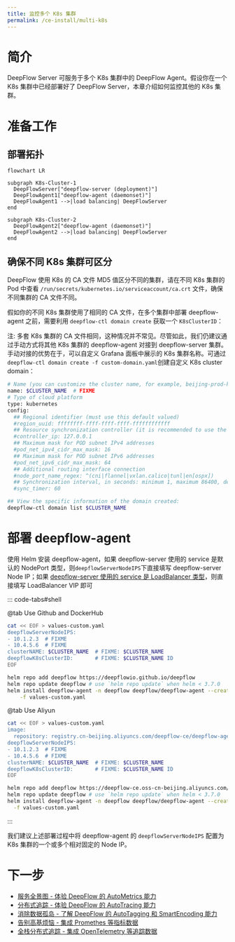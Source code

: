 ```yaml
---
title: 监控多个 K8s 集群
permalink: /ce-install/multi-k8s
---
```


# 简介

DeepFlow Server 可服务于多个 K8s 集群中的 DeepFlow Agent。假设你在一个 K8s 集群中已经部署好了 DeepFlow Server，本章介绍如何监控其他的 K8s 集群。

# 准备工作

## 部署拓扑

```mermaid
flowchart LR

subgraph K8s-Cluster-1
  DeepFlowServer["deepflow-server (deployment)"]
  DeepFlowAgent1["deepflow-agent (daemonset)"]
  DeepFlowAgent1 -->|load balancing| DeepFlowServer
end

subgraph K8s-Cluster-2
  DeepFlowAgent2["deepflow-agent (daemonset)"]
  DeepFlowAgent2 -->|load balancing| DeepFlowServer
end
```

## 确保不同 K8s 集群可区分

DeepFlow 使用 K8s 的 CA 文件 MD5 值区分不同的集群，请在不同 K8s 集群的 Pod 中查看 `/run/secrets/kubernetes.io/serviceaccount/ca.crt` 文件，确保不同集群的 CA 文件不同。

假如你的不同 K8s 集群使用了相同的 CA 文件，在多个集群中部署 deepflow-agent 之前，需要利用 `deepflow-ctl domain create` 获取一个 `K8sClusterID`：

注: 多套 K8s 集群的 CA 文件相同，这种情况并不常见。尽管如此，我们仍建议通过手动方式将其他 K8s 集群的 deepflow-agent 对接到 deepflow-server 集群。手动对接的优势在于，可以自定义 Grafana 面板中展示的 K8s 集群名称。可通过`deepflow-ctl domain create -f custom-domain.yaml`创建自定义 K8s cluster domain：

```bash
# Name (you can customize the cluster name, for example, beijing-prod-k8s)
name: $CLUSTER_NAME  # FIXME
# Type of cloud platform
type: kubernetes
config:
  ## Regional identifier (must use this default valued)
  #region_uuid: ffffffff-ffff-ffff-ffff-ffffffffffff
  ## Resource synchronization controller (it is recommended to use the default setting here)
  #controller_ip: 127.0.0.1
  ## Maximum mask for POD subnet IPv4 addresses
  #pod_net_ipv4_cidr_max_mask: 16
  ## Maximum mask for POD subnet IPv6 addresses
  #pod_net_ipv6_cidr_max_mask: 64
  ## Additional routing interface connection
  #node_port_name_regex: ^(cni|flannel|vxlan.calico|tunl|en[ospx])
  ## Synchronization interval, in seconds: minimum 1, maximum 86400, default 60
  #sync_timer: 60

## View the specific information of the domain created:
deepflow-ctl domain list $CLUSTER_NAME
```

# 部署 deepflow-agent

使用 Helm 安装 deepflow-agent，如果 deepflow-server 使用的 service 是默认的 NodePort 类型，则`deepflowServerNodeIPS`下直接填写 deepflow-server Node IP；如果 [deepflow-server 使用的 service 是 LoadBalancer 类型](../best-practice/production-deployment/#优化-deepflow-agent-到-deepflow-server-的流量路径)，则直接填写 LoadBalancer VIP 即可

::: code-tabs#shell

@tab Use Github and DockerHub

```bash
cat << EOF > values-custom.yaml
deepflowServerNodeIPS:
- 10.1.2.3  # FIXME
- 10.4.5.6  # FIXME
clusterNAME: $CLUSTER_NAME  # FIXME: $CLUSTER_NAME
deepflowK8sClusterID:       # FIXME: $CLUSTER_NAME ID
EOF

helm repo add deepflow https://deepflowio.github.io/deepflow
helm repo update deepflow # use `helm repo update` when helm < 3.7.0
helm install deepflow-agent -n deepflow deepflow/deepflow-agent --create-namespace \
    -f values-custom.yaml
```

@tab Use Aliyun

```bash
cat << EOF > values-custom.yaml
image:
  repository: registry.cn-beijing.aliyuncs.com/deepflow-ce/deepflow-agent
deepflowServerNodeIPS:
- 10.1.2.3  # FIXME
- 10.4.5.6  # FIXME
clusterNAME: $CLUSTER_NAME  # FIXME: $CLUSTER_NAME
deepflowK8sClusterID:       # FIXME: $CLUSTER_NAME ID
EOF

helm repo add deepflow https://deepflow-ce.oss-cn-beijing.aliyuncs.com/chart/stable
helm repo update deepflow # use `helm repo update` when helm < 3.7.0
helm install deepflow-agent -n deepflow deepflow/deepflow-agent --create-namespace \
  -f values-custom.yaml
```

:::

我们建议上述部署过程中将 deepflow-agent 的 `deepflowServerNodeIPS` 配置为 K8s 集群的一个或多个相对固定的 Node IP。

# 下一步

- [服务全景图 - 体验 DeepFlow 的 AutoMetrics 能力](../features/universal-map/auto-metrics/)
- [分布式追踪 - 体验 DeepFlow 的 AutoTracing 能力](../features/distributed-tracing/auto-tracing/)
- [消除数据孤岛 - 了解 DeepFlow 的 AutoTagging 和 SmartEncoding 能力](../features/auto-tagging/eliminate-data-silos/)
- [告别高基烦恼 - 集成 Promethes 等指标数据](../integration/input/metrics/metrics-auto-tagging/)
- [全栈分布式追踪 - 集成 OpenTelemetry 等追踪数据](../integration/input/tracing/full-stack-distributed-tracing/)
